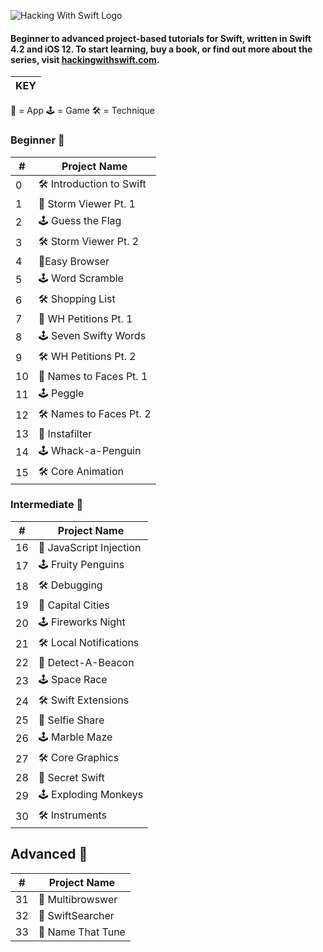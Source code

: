 ![Hacking With Swift Logo](https://github.com/nhiddink/HackingWithSwift/blob/master/00.%20Introduction%20to%20Swift/HackingWithSwift%20Logo.png)

#### Beginner to advanced project-based tutorials for Swift, written in Swift 4.2 and iOS 12. To start learning, buy a book, or find out more about the series, visit [hackingwithswift.com](https://www.hackingwithswift.com/read).

| KEY |
| --- |
📱 = App
🕹 = Game
🛠 = Technique

### Beginner 📕

| #  | Project Name             |
| -- | ------------------------ |
| 0  | 🛠 Introduction to Swift |
| 1  | 📱 Storm Viewer Pt. 1    |
| 2  | 🕹 Guess the Flag        |
| 3  | 🛠 Storm Viewer Pt. 2    |
| 4  | 📱Easy Browser           |
| 5  | 🕹 Word Scramble         |
| 6  | 🛠 Shopping List         |
| 7  | 📱 WH Petitions Pt. 1    |
| 8  | 🕹 Seven Swifty Words    |
| 9  | 🛠 WH Petitions Pt. 2    |
| 10 | 📱 Names to Faces Pt. 1  |
| 11 | 🕹 Peggle                |
| 12 | 🛠 Names to Faces Pt. 2  |
| 13 | 📱 Instafilter           |
| 14 | 🕹 Whack-a-Penguin       |
| 15 | 🛠 Core Animation        |

### Intermediate 📗

| #  | Project Name          |
| -- | --------------------- |
| 16 | 📱 JavaScript Injection  |
| 17 | 🕹 Fruity Penguins       |
| 18 | 🛠 Debugging             |
| 19 | 📱 Capital Cities        |
| 20 | 🕹 Fireworks Night       |
| 21 | 🛠 Local Notifications   |
| 22 | 📱 Detect-A-Beacon       |
| 23 | 🕹 Space Race            |
| 24 | 🛠 Swift Extensions      |
| 25 | 📱 Selfie Share          |
| 26 | 🕹 Marble Maze           |
| 27 | 🛠 Core Graphics         |
| 28 | 📱 Secret Swift          |
| 29 | 🕹 Exploding Monkeys     |
| 30 | 🛠 Instruments           |

## Advanced 📘

| #  | Project Name          |
| -- | --------------------- |
| 31 | 📱 Multibrowswer      |
| 32 | 📱 SwiftSearcher      |
| 33 | 📱 Name That Tune     |
